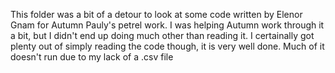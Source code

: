 This folder was a bit of a detour to look at some code written by Elenor Gnam for Autumn Pauly's petrel work. I was helping Autumn work through it a bit, but I didn't end up doing much other than reading it. I certainally got plenty out of simply reading the code though, it is very well done. Much of it doesn't run due to my lack of a .csv file

